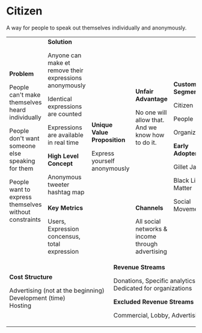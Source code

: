 # Citizen

A way for people to speak out themselves individually and anonymously.


<table>
  <tr>
    <td rowspan="2">
      <b>Problem</b>
      <p>People can't make themselves heard individually</p>
      <p>People don't want someone else speaking for them</p>
      <p>People want to express themselves without constraints</p>
    </td>
    <td>
      <b>Solution</b>
      <p>Anyone can make et remove their expressions anonymously</p>
      <p>Identical expressions are counted</p>
      <p>Expressions are available in real time</p>
      <b>High Level Concept</b>
      <p>Anonymous tweeter hashtag map</p>
    </td>
    <td rowspan="2" colspan="2">
      <b>Unique Value Proposition</b>
      <p>Express yourself anonymously</p>
    </td>
    <td>
      <b>Unfair Advantage</b>
      <p>No one will allow that.<br> 
      And we know how to do it.</p>
    </td>
    <td rowspan="2">
      <b>Customer Segments</b>
      <p>Citizen</p>
      <p>People</p>
      <p>Organizations</p>
      <b>Early Adopters</b>
      <p>Gillet Jaunes</p>
      <p>Black Lives Matter</p>
      <p>Social Movements</p>
    </td>
  </tr>
  <tr>
    <td>
      <b>Key Metrics</b>
      <p>Users, Expression concensus, total expression</p>
    </td>
    <td>
      <b>Channels</b>
      <p>All social networks & income through advertising</p>
    </td>
  </tr>
  <tr>
    <td colspan="3">
      <b>Cost Structure</b>
      <p>Advertising (not at the beginning)<br>
      Development (time)<br>
      Hosting<br></p>
    </td>
    <td colspan="3">
      <b>Revenue Streams</b>
      <p>Donations, Specific analytics, Dedicated for organizations </p>
      <b>Excluded Revenue Streams</b>
      <p>Commercial, Lobby, Advertising,... </p>
    </td>
  </tr>
</table>
